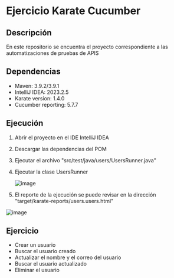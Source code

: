 # Ejercicio Karate Cucumber

## Descripción
En este repositorio se encuentra el proyecto correspondiente a las automatizaciones de pruebas de APIS

## Dependencias
- Maven: 3.9.2/3.9.1
- IntelliJ IDEA: 2023.2.5
- Karate version: 1.4.0
- Cucumber reporting: 5.7.7

## Ejecución
1. Abrir el proyecto en el IDE IntelliJ IDEA
2. Descargar las dependencias del POM
3. Ejecutar el archivo "src/test/java/users/UsersRunner.java"
4. Ejecutar la clase UsersRunner
   
   ![image](https://github.com/dbchango/ntt-challenge-karate-api/assets/49067691/3c8f0d2d-a0e7-4f2a-b42d-866598820955)

5.  El reporte de la ejecución se puede revisar en la dirección "target/karate-reports/users.users.html"

   ![image](https://github.com/dbchango/ntt-challenge-karate-api/assets/49067691/ec7ed45b-657d-4e80-b22a-e9dfa85d9f1d)


## Ejercicio
- Crear un usuario
- Buscar el usuario creado
- Actualizar el nombre y el correo del usuario
- Buscar el usuario actualizado
- Eliminar el usuario
